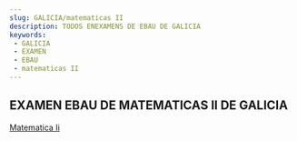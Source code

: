 ```yaml
---
slug: GALICIA/matematicas II
description: TODOS ENEXAMENS DE EBAU DE GALICIA
keywords:
 - GALICIA
 - EXAMEN
 - EBAU
 - matematicas II
---
```

## EXAMEN EBAU DE MATEMATICAS II DE GALICIA
[Matematica Ii](https://drive.google.com/drive/folders/1ktXKLcH-w9Srbkjj9ta3-agtQZY_ieet?usp=sharing)
